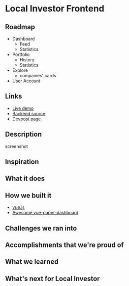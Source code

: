 # Local Investor Frontend

## Roadmap

* Dashboard
  * Feed
  * Statistics
* Portfolio
  * History
  * Statistics
* Explore
  * companies' cards
* User Account

## Links

* [Live demo]()
* [Backend source]()
* [Devpost page]()

## Description

screenshot

## Inspiration

## What it does

## How we built it

* [vue.js](https://github.com/vuejs/vue)
* [Awesome vue-paper-dashboard](https://github.com/cristijora/vue-paper-dashboard)

## Challenges we ran into

## Accomplishments that we're proud of

## What we learned

## What's next for Local Investor

